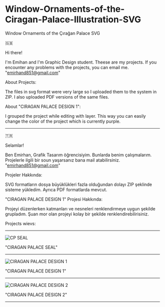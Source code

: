# Window-Ornaments-of-the-Ciragan-Palace-Illustration-SVG
Window Ornaments of the Çırağan Palace SVG

🇬🇧

Hi there!

I'm Emihan and I'm Graphic Design student. Theese are my projects. 
If you encounter any problems with the projects, you can email me. "emirhand851@gmail.com"

About Projects:

The files in svg format were very large so I uploaded them to the system in ZIP. I also uploaded PDF versions of the same files.

About "CIRAGAN PALACE DESIGN 1":

I grouped the project while editing with layer. This way you can easily change the color of the project which is currently purple.

*********************************

:tr:

Selamlar!

Ben Emirhan, Grafik Tasarım öğrencisiyim. Bunlarda benim çalışmalarım.
Projelerle ilgili bir soun yaşarsanız bana mail atabilirsiniz. "emirhand851@gmail.com"

Projeler Hakkında:

SVG formatların dosya büyüklükleri fazla olduğundan dolayı ZIP şeklinde sisteme yükledim. Ayrıca PDF formatlarda mevcut.

"CIRAGAN PALACE DESIGN 1" Projesi Hakkında:

Projeyi düzenlerken katmanları ve nesneleri renklendirmeye uygun şekilde grupladım. Şuan mor olan projeyi kolay bir şekilde renklendirebilirisiniz.



Projects wievs:
*********************************
![CP SEAL](https://github.com/user-attachments/assets/21e2dc8c-5b91-43d6-a2c5-c57b1446060f)

"CIRAGAN PALACE SEAL"
*********************************
![CIRAGAN PALACE DESIGN 1](https://github.com/user-attachments/assets/fa6039ae-1daa-47c1-b092-745964abfcf8)

"CIRAGAN PALACE DESIGN 1"
*********************************
![CIRAGAN PALACE DESIGN 2](https://github.com/user-attachments/assets/b9ae5df7-baac-4fc1-be01-28b060ed2397)

"CIRAGAN PALACE DESIGN 2"
*********************************
